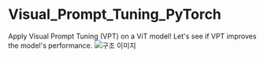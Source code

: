 # Visual_Prompt_Tuning_PyTorch
Apply Visual Prompt Tuning (VPT) on a ViT model! Let's see if VPT improves the model's performance.
![구조 이미지](https://github.com/parkie0517/Visual-Prompt-Tuning-for-ViT-B-4/assets/80407632/24c8f477-a7ed-4554-ad81-3601ce827546)  

